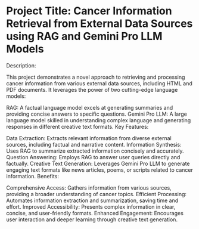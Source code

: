 

# Project Title: Cancer Information Retrieval from External Data Sources using RAG and Gemini Pro LLM Models

Description:

This project demonstrates a novel approach to retrieving and processing cancer information from various external data sources, including HTML and PDF documents. It leverages the power of two cutting-edge language models:

RAG: A factual language model excels at generating summaries and providing concise answers to specific questions.
Gemini Pro LLM: A large language model skilled in understanding complex language and generating responses in different creative text formats.
Key Features:

Data Extraction: Extracts relevant information from diverse external sources, including factual and narrative content.
Information Synthesis: Uses RAG to summarize extracted information concisely and accurately.
Question Answering: Employs RAG to answer user queries directly and factually.
Creative Text Generation: Leverages Gemini Pro LLM to generate engaging text formats like news articles, poems, or scripts related to cancer information.
Benefits:

Comprehensive Access: Gathers information from various sources, providing a broader understanding of cancer topics.
Efficient Processing: Automates information extraction and summarization, saving time and effort.
Improved Accessibility: Presents complex information in clear, concise, and user-friendly formats.
Enhanced Engagement: Encourages user interaction and deeper learning through creative text generation.
